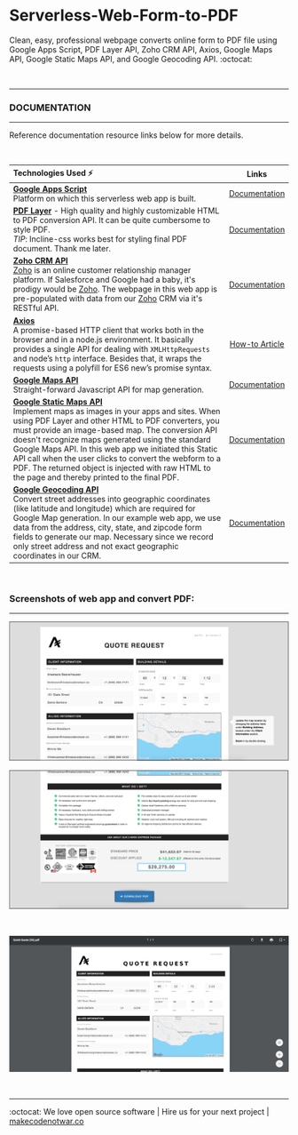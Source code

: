 
# Serverless-Web-Form-to-PDF

Clean, easy, professional webpage converts online form to PDF file using Google Apps Script, PDF Layer API, Zoho CRM API, Axios, Google Maps API, Google Static Maps API, and Google Geocoding API. :octocat:    

<br>


--------------------------

### DOCUMENTATION
--------------------------
Reference documentation resource links below for more details.  

<br>

| Technologies Used :zap: | Links |
|:-------|:------:|
| **[Google Apps Script][1]** <br/> Platform on which this serverless web app is built. | [Documentation][1] |
| **[PDF Layer][2]**  -  High quality and highly customizable HTML to PDF conversion API.  It can be quite cumbersome to style PDF. <br> *TIP*:  Incline-css works best for styling final PDF document. Thank me later. | [Documentation][2] |
| **[Zoho CRM API][3]** <br/> [Zoho][8] is an online customer relationship manager platform.  If Salesforce and Google had a baby, it's prodigy would be [Zoho][8].  The webpage in this web app is pre-populated with data from our [Zoho][8] CRM via it's RESTful API. | [Documentation][3] |
| **[Axios][4]** <br/> A promise-based HTTP client that works both in the browser and in a node.js environment. It basically provides a single API for dealing with ```XMLHttpRequests``` and node’s ```http``` interface. Besides that, it wraps the requests using a polyfill for ES6 new’s promise syntax. | [How-to Article][4] |
| **[Google Maps API][5]** <br/> Straight-forward Javascript API for map generation. | [Documentation][5] |
| **[Google Static Maps API][6]** <br/> Implement maps as images in your apps and sites.  When using PDF Layer and other HTML to PDF converters, you must provide an image-based map.  The conversion API doesn't recognize maps generated using the standard Google Maps API.  In this web app we initiated this Static API call when the user clicks to convert the webform to a PDF.  The returned object is injected with raw HTML to the page and thereby printed to the final PDF. | [Documentation][6] |
| **[Google Geocoding API][7]** <br/> Convert street addresses into geographic coordinates (like latitude and longitude) which are required for Google Map generation. In our example web app, we use data from the address, city, state, and zipcode form fields to generate our map.  Necessary since we record only street address and not exact geographic coordinates in our CRM. | [Documentation][7] |    

<br>

 ### Screenshots of web app and convert PDF:    
 --------------------------


[![Top of webform screenshot](./assets/screenshot_top_half.png)][9]


[![Bottom of webform screenshot](./assets/screenshot_bottom_half.png)][9]    

<br>

[![Bottom of webform screenshot](./assets/screenshot_converted_pdf.png)][9]    

<br>

----------------------
:octocat:  We love open source software  |  Hire us for your next project  |  [makecodenotwar.co][9]

[1]: http://codeheaven.io/how-to-use-axios-as-your-http-client/
[2]: https://pdflayer.com/
[3]: https://www.zoho.com/developer/rest-api.html
[4]: http://codeheaven.io/how-to-use-axios-as-your-http-client/
[5]: https://developers.google.com/maps/documentation/javascript/
[6]: https://developers.google.com/maps/documentation/static-maps/
[7]: https://developers.google.com/maps/documentation/geocoding/intro
[8]: https://www.zoho.com/
[9]: http://www.makecodenotwar.co/
